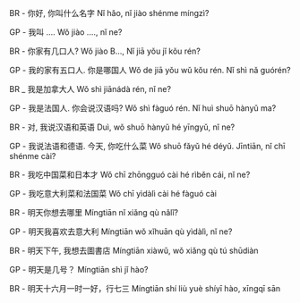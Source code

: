 BR - 你好, 你叫什么名字
Nǐ hǎo, nǐ jiào shénme míngzì?

GP - 我叫 ....
Wǒ jiào ...., nǐ ne?

BR - 你家有几口人?
Wǒ jiào B..., Nǐ jiā yǒu jǐ kǒu rén?

GP - 我的家有五口人. 你是哪国人
Wǒ de jiā yǒu wǔ kǒu rén. Nǐ shì nǎ guórén?

BR _ 我是加拿大人
Wǒ shì jiānádà rén, nǐ ne?

GP - 我是法国人. 你会说汉语吗?
Wǒ shì fàguó rén. Nǐ huì shuō hànyǔ ma?

BR - 对, 我说汉语和英语
Duì, wǒ shuō hànyǔ hé yīngyǔ, nǐ ne?

GP - 我说法语和德语. 今天, 你吃什么菜
Wǒ shuō fǎyǔ hé déyǔ. Jīntiān, nǐ chī shénme cài?

BR - 我吃中国菜和日本才
Wǒ chī zhōngguó cài hé rìběn cái, nǐ ne?

GP - 我吃意大利菜和法国菜
Wǒ chī yìdàlì cài hé fàguó cài

BR - 明天你想去哪里
Míngtiān nǐ xiǎng qù nǎlǐ?

GP - 明天我喜欢去意大利
Míngtiān wǒ xǐhuān qù yìdàlì, nǐ ne?

BR - 明天下午, 我想去圖書店
Míngtiān xiàwǔ, wǒ xiǎng qù tú shūdiàn


GP - 明天是几号？
Míngtiān shì jǐ hào?

BR - 明天十六月一时一好，行七三
Míngtiān shí liù yuè shíyī hào, xīngqī sān

